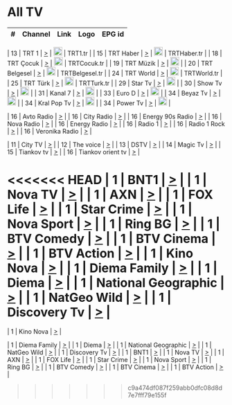 <h1>All TV</h1>

| #   | Channel        | Link  | Logo | EPG id |
|:---:|:--------------:|:-----:|:----:|:------:|

| 13  | TRT 1            | [>](https://tv-trt1.medya.trt.com.tr/master.m3u8) | <img height="20" src="https://i.imgur.com/j786OLG.png"/> | TRT1.tr |
| 15  | TRT Haber        | [>](https://tv-trthaber.medya.trt.com.tr/master.m3u8) | <img height="20" src="https://i.imgur.com/OVfo8Ab.png"/> | TRTHaber.tr |
| 18  | TRT Çocuk        | [>](https://tv-trtcocuk.medya.trt.com.tr/master.m3u8) | <img height="20" src="https://i.imgur.com/QLFmD6d.png"/> | TRTCocuk.tr |
| 19  | TRT Müzik        | [>](https://tv-trtmuzik.medya.trt.com.tr/master.m3u8) | <img height="20" src="https://i.imgur.com/fIVFCEd.png"/> |
| 20  | TRT Belgesel     | [>](https://tv-trtbelgesel.medya.trt.com.tr/master.m3u8) | <img height="20" src="https://i.imgur.com/MGO87pe.png"/> | TRTBelgesel.tr |
| 24  | TRT World        | [>](https://tv-trtworld.medya.trt.com.tr/master.m3u8) | <img height="20" src="https://i.imgur.com/JEA2xpv.png"/> | TRTWorld.tr |
| 25  | TRT Türk         | [>](https://tv-trtturk.medya.trt.com.tr/master.m3u8) | <img height="20" src="https://i.imgur.com/OSTOQNw.png"/> | TRTTurk.tr |
| 29  | Star Tv   | [>](https://dogus-live.daioncdn.net/startv/startv_360p.m3u8) | <img height="20" src="https://i.imgur.com/IebUZx1.png"/> |
| 30  | Show Tv     | [>](https://ciner-live.daioncdn.net/showtv/showtv.m3u8) | <img height="20" src="https://i.imgur.com/IebUZx1.png"/> |
| 31  | Kanal 7     | [>](https://kanal7-live.daioncdn.net/kanal7/kanal7.m3u8) | <img height="20" src="https://i.imgur.com/IebUZx1.png"/> |
| 33  | Euro D    | [>](https://www.youtube.com/user/KanalD/live) | <img height="20" src="https://i.imgur.com/IebUZx1.png"/> |
| 34  | Beyaz Tv     | [>](https://beyaztv-live.daioncdn.net/beyaztv/beyaztv.m3u8) | <img height="20" src="https://i.imgur.com/IebUZx1.png"/> |
| 34  | Kral Pop Tv     | [>](https://www.youtube.com/watch?v=GuFTuKoXepw) | <img height="20" src="https://i.imgur.com/IebUZx1.png"/> |
| 34  | Power Tv     | [>](https://livetv.powerapp.com.tr/powerTV/powerhd.smil/chunklist.m3u8) | <img height="20" src="https://i.imgur.com/IebUZx1.png"/> |

| 16  | Avto Radio | [>](http://stream.metacast.eu/avtoradio.mp3.m3u) |
| 16  | City Radio | [>](http://stream.metacast.eu/city.aac.m3u) |
| 16  | Energy 90s Radio | [>](http://stream.metacast.eu/energy-90s.m3u) |
| 16  | Nova Radio | [>](http://stream.metacast.eu/nova.aac.m3u) |
| 16  | Energy Radio | [>](http://stream.metacast.eu/nrj.aac.m3u) |
| 16  | Radio 1 | [>](http://stream.metacast.eu/radio1.aac.m3u) |
| 16  | Radio 1 Rock | [>](http://stream.metacast.eu/radio1rock.aac.m3u) |
| 16  | Veronika Radio | [>](http://stream.metacast.eu/veronika.aac.m3u) |

| 11  | City TV | [>](https://tv.city.bg/play/tshls/citytv/index.m3u8) |
| 12  | The voice | [>](https://bss1.neterra.tv/thevoice/thevoice.m3u8) |
| 13  | DSTV | [>](http://46.249.95.140:8081/hls/data.m3u8) |
| 14  | Magic Tv | [>](https://bss1.neterra.tv/magictv/magictv.m3u8) |
| 15  | Tiankov tv | [>](https://streamer103.neterra.tv/tiankov-folk/live.m3u8) |
| 16  | Tiankov orient tv | [>](https://streamer103.neterra.tv/tiankov-orient/live.m3u8) |

<<<<<<< HEAD
| 1 | BNT1 | [>](https://ymkaya.xyz:27895/tv/bnt1/playlist.m3u8?wmsAuthSign=c2VydmVyX3RpbWU9Ni8xOS8yMDI1IDE6MDc6NDUgUE0maGFzaF92YWx1ZT1BaXEvek1zWGZKdnBScjljRUJ6eDRnPT0mdmFsaWRtaW51dGVzPTYw) |
| 1 | Nova TV | [>](https://ymkaya.xyz:27895/tv/novatv/playlist.m3u8?wmsAuthSign=c2VydmVyX3RpbWU9Ni8xOS8yMDI1IDE6MDc6NTQgUE0maGFzaF92YWx1ZT04Qks4SzF6L3lGNERRNVFiQ3h3NkFnPT0mdmFsaWRtaW51dGVzPTYw) |
| 1 | AXN | [>](https://ymkaya.xyz:27895/tv/axn/playlist.m3u8?wmsAuthSign=c2VydmVyX3RpbWU9Ni8xOS8yMDI1IDE6MDg6MDYgUE0maGFzaF92YWx1ZT1SUVZPSGVFR1lVanZLRXplanArb0VBPT0mdmFsaWRtaW51dGVzPTYw) |
| 1 | FOX Life | [>](https://ymkaya.xyz:27895/tv/foxlife/playlist.m3u8?wmsAuthSign=c2VydmVyX3RpbWU9Ni8xOS8yMDI1IDE6MDg6MjAgUE0maGFzaF92YWx1ZT1PVUhDQmNGU1M0R1JJMEdOSktnbDFRPT0mdmFsaWRtaW51dGVzPTYw) |
| 1 | Star Crime | [>](https://ymkaya.xyz:27895/tv/foxcrime/playlist.m3u8?wmsAuthSign=c2VydmVyX3RpbWU9Ni8xOS8yMDI1IDE6MDg6MjkgUE0maGFzaF92YWx1ZT1XaW5hWGpNTG5GK2hGajNuQlV2VWdBPT0mdmFsaWRtaW51dGVzPTYw) |
| 1 | Nova Sport | [>](https://ymkaya.xyz:27895/tv/novasport/playlist.m3u8?wmsAuthSign=c2VydmVyX3RpbWU9Ni8xOS8yMDI1IDE6MDg6NDAgUE0maGFzaF92YWx1ZT1sNTNyMzRqVWVQaFFseTVwaXdhN3BRPT0mdmFsaWRtaW51dGVzPTYw) |
| 1 | Ring BG | [>](https://ymkaya.xyz:27895/tv/ringbg/playlist.m3u8?wmsAuthSign=c2VydmVyX3RpbWU9Ni8xOS8yMDI1IDE6MDg6NTAgUE0maGFzaF92YWx1ZT1RTG5UR21yNHZkQXgzbWtoL0dSTFV3PT0mdmFsaWRtaW51dGVzPTYw) |
| 1 | BTV Comedy | [>](https://ymkaya.xyz:27895/tv/btvcomedy/playlist.m3u8?wmsAuthSign=c2VydmVyX3RpbWU9Ni8xOS8yMDI1IDE6MDk6MDAgUE0maGFzaF92YWx1ZT1kczFmdTY3akJBYkNHRzdKMlMrOS9BPT0mdmFsaWRtaW51dGVzPTYw) |
| 1 | BTV Cinema | [>](https://ymkaya.xyz:27895/tv/btvcinema/playlist.m3u8?wmsAuthSign=c2VydmVyX3RpbWU9Ni8xOS8yMDI1IDE6MDk6MTAgUE0maGFzaF92YWx1ZT15Kys5MFNpc2o1RS83QWpEUzVKUERnPT0mdmFsaWRtaW51dGVzPTYw) |
| 1 | BTV Action | [>](https://ymkaya.xyz:27895/tv/btvaction/playlist.m3u8?wmsAuthSign=c2VydmVyX3RpbWU9Ni8xOS8yMDI1IDE6MDk6MjAgUE0maGFzaF92YWx1ZT14Vlk2WDlKdnNrZnBRNUhMVTdQTThnPT0mdmFsaWRtaW51dGVzPTYw) |
| 1 | Kino Nova | [>](https://ymkaya.xyz:27895/tv/kinonova/playlist.m3u8?wmsAuthSign=c2VydmVyX3RpbWU9Ni8xOS8yMDI1IDE6MDk6MzAgUE0maGFzaF92YWx1ZT0vMVlsWmQ3Q1Y1ajFVMGZ3ZTVzWlJ3PT0mdmFsaWRtaW51dGVzPTYw) |
| 1 | Diema Family | [>](https://ymkaya.xyz:27895/tv/diemafamily/playlist.m3u8?wmsAuthSign=c2VydmVyX3RpbWU9Ni8xOS8yMDI1IDE6MDk6NDAgUE0maGFzaF92YWx1ZT0xTEtTeVg4c2txd2RBL0tHQWxtaXVnPT0mdmFsaWRtaW51dGVzPTYw) |
| 1 | Diema | [>](https://ymkaya.xyz:27895/tv/diema/playlist.m3u8?wmsAuthSign=c2VydmVyX3RpbWU9Ni8xOS8yMDI1IDE6MDk6NDkgUE0maGFzaF92YWx1ZT1vZ3RLblVNbTJNd2JGSk1DWDhiZFFBPT0mdmFsaWRtaW51dGVzPTYw) |
| 1 | National Geographic | [>](https://ymkaya.xyz:27895/tv/natgeo/playlist.m3u8?wmsAuthSign=c2VydmVyX3RpbWU9Ni8xOS8yMDI1IDE6MDk6NTkgUE0maGFzaF92YWx1ZT1HeGNIK3NVcmUzUXh0WFNqdEIwa2xBPT0mdmFsaWRtaW51dGVzPTYw) |
| 1 | NatGeo Wild | [>](https://ymkaya.xyz:27895/tv/natgeowild/playlist.m3u8?wmsAuthSign=c2VydmVyX3RpbWU9Ni8xOS8yMDI1IDE6MTA6MDkgUE0maGFzaF92YWx1ZT1KOGlkNWlBZmtZdVE1d1FaMDA1dTRRPT0mdmFsaWRtaW51dGVzPTYw) |
| 1 | Discovery Tv | [>](https://ymkaya.xyz:27895/tv/discovery/playlist.m3u8?wmsAuthSign=c2VydmVyX3RpbWU9Ni8xOS8yMDI1IDE6MTA6MTggUE0maGFzaF92YWx1ZT1pd2F5aHQ1Z294VEUxeVZRdzBKOGV3PT0mdmFsaWRtaW51dGVzPTYw) |
=======


| 1 | Kino Nova | [>](https://ymkaya.xyz:11336/tv/kinonova/playlist.m3u8?wmsAuthSign=c2VydmVyX3RpbWU9MS8yLzIwMjUgNDo0MDoyMCBBTSZoYXNoX3ZhbHVlPWlFS1FrWEtMMVRFM3l5YklUWUJQUHc9PSZ2YWxpZG1pbnV0ZXM9NjA=) |

| 1 | Diema Family | [>](https://ymkaya.xyz:11336/tv/diemafamily/playlist.m3u8?wmsAuthSign=c2VydmVyX3RpbWU9MS8yLzIwMjUgNDo0MDozMCBBTSZoYXNoX3ZhbHVlPUVUaTVKTldvZTF5WVVCM0YwL21kaXc9PSZ2YWxpZG1pbnV0ZXM9NjA=) |
| 1 | Diema | [>](https://ymkaya.xyz:11336/tv/diema/playlist.m3u8?wmsAuthSign=c2VydmVyX3RpbWU9MS8yLzIwMjUgNDo0MDo0MCBBTSZoYXNoX3ZhbHVlPVlYMWVJT2NuUjNpUTBsaytEUFFOS2c9PSZ2YWxpZG1pbnV0ZXM9NjA=) |
| 1 | National Geographic | [>](https://ymkaya.xyz:11336/tv/natgeo/playlist.m3u8?wmsAuthSign=c2VydmVyX3RpbWU9MS8yLzIwMjUgNDo0MTo0MSBBTSZoYXNoX3ZhbHVlPTJQTlVmcG5nYWx0M013eUhGRGxnd0E9PSZ2YWxpZG1pbnV0ZXM9NjA=) |
| 1 | NatGeo Wild | [>](https://ymkaya.xyz:11336/tv/natgeowild/playlist.m3u8?wmsAuthSign=c2VydmVyX3RpbWU9MS8yLzIwMjUgNDo0MTo1MSBBTSZoYXNoX3ZhbHVlPVl1OXZaTTliN0hGWEN3eDBYd1duNkE9PSZ2YWxpZG1pbnV0ZXM9NjA=) |
| 1 | Discovery Tv | [>](https://ymkaya.xyz:11336/tv/discovery/playlist.m3u8?wmsAuthSign=c2VydmVyX3RpbWU9MS8yLzIwMjUgNDo0MjowMSBBTSZoYXNoX3ZhbHVlPWtBQmdLNlY2RmQwWElzMVYzSDJyVkE9PSZ2YWxpZG1pbnV0ZXM9NjA=) |
| 1 | BNT1 | [>](https://ymkaya.xyz:11336/tv/bnt1/playlist.m3u8?wmsAuthSign=c2VydmVyX3RpbWU9MS8yLzIwMjUgNDozODozOCBBTSZoYXNoX3ZhbHVlPVVrMVlRQXpJWlhYeUh6ZFVpSC9NMUE9PSZ2YWxpZG1pbnV0ZXM9NjA=) |
| 1 | Nova TV | [>](https://ymkaya.xyz:11336/tv/novatv/playlist.m3u8?wmsAuthSign=c2VydmVyX3RpbWU9MS8yLzIwMjUgNDozODo0OCBBTSZoYXNoX3ZhbHVlPUVxQjh1a0ZzYkVGZU8zZDFGTzdreVE9PSZ2YWxpZG1pbnV0ZXM9NjA=) |
| 1 | AXN | [>](https://ymkaya.xyz:11336/tv/axn/playlist.m3u8?wmsAuthSign=c2VydmVyX3RpbWU9MS8yLzIwMjUgNDozODo1OCBBTSZoYXNoX3ZhbHVlPUpkWStGY1hkNXhaOVpPZ0thQ0FZL3c9PSZ2YWxpZG1pbnV0ZXM9NjA=) |
| 1 | FOX Life | [>](https://ymkaya.xyz:11336/tv/foxlife/playlist.m3u8?wmsAuthSign=c2VydmVyX3RpbWU9MS8yLzIwMjUgNDozOToxMCBBTSZoYXNoX3ZhbHVlPWt1ZDc1T3AzYlZDTjJnSy9TU0xJZlE9PSZ2YWxpZG1pbnV0ZXM9NjA=) |
| 1 | Star Crime | [>](https://ymkaya.xyz:11336/tv/foxcrime/playlist.m3u8?wmsAuthSign=c2VydmVyX3RpbWU9MS8yLzIwMjUgNDozOToyMCBBTSZoYXNoX3ZhbHVlPXIwVU45Nm9FR1l2enNkTG9TanBxbmc9PSZ2YWxpZG1pbnV0ZXM9NjA=) |
| 1 | Nova Sport | [>](https://ymkaya.xyz:11336/tv/novasport/playlist.m3u8?wmsAuthSign=c2VydmVyX3RpbWU9MS8yLzIwMjUgNDozOTozMCBBTSZoYXNoX3ZhbHVlPXlSZ0UxazVaM0xhSmc0NmR4T0c1T2c9PSZ2YWxpZG1pbnV0ZXM9NjA=) |
| 1 | Ring BG | [>](https://ymkaya.xyz:11336/tv/ringbg/playlist.m3u8?wmsAuthSign=c2VydmVyX3RpbWU9MS8yLzIwMjUgNDozOTo0MCBBTSZoYXNoX3ZhbHVlPTR4aUlFNHVUYWN4enY1WkVuOFZma2c9PSZ2YWxpZG1pbnV0ZXM9NjA=) |
| 1 | BTV Comedy | [>](https://ymkaya.xyz:11336/tv/btvcomedy/playlist.m3u8?wmsAuthSign=c2VydmVyX3RpbWU9MS8yLzIwMjUgNDozOTo1MCBBTSZoYXNoX3ZhbHVlPUtrMTJ2RHNTTUU1RFp1ZkVOdXFSK3c9PSZ2YWxpZG1pbnV0ZXM9NjA=) |
| 1 | BTV Cinema | [>](https://ymkaya.xyz:11336/tv/btvcinema/playlist.m3u8?wmsAuthSign=c2VydmVyX3RpbWU9MS8yLzIwMjUgNDozOTo1OSBBTSZoYXNoX3ZhbHVlPTZWcU9FZW56cG1NM1lrYy8xNE5NeHc9PSZ2YWxpZG1pbnV0ZXM9NjA=) |
| 1 | BTV Action | [>](https://ymkaya.xyz:11336/tv/btvaction/playlist.m3u8?wmsAuthSign=c2VydmVyX3RpbWU9MS8yLzIwMjUgNDo0MDoxMCBBTSZoYXNoX3ZhbHVlPUlDd0ErRkZVWThyMVZwR3c2REdGZ3c9PSZ2YWxpZG1pbnV0ZXM9NjA=) |
>>>>>>> c9a474df087f259abb0dfc08d8d7e7fff79e155f
